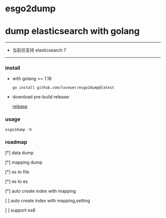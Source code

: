 # esgo2dump
# dump elasticsearch with golang

---

- 当前仅支持 elasticsearch 7

---

### install

- with golang >= 1.18

  `go install github.com/loveuer/esgo2dump@latest`

- download pre-build release:

  [release](https://github.com/loveuer/esgo2dump/releases)

### usage

`esgo2dump -h`

### roadmap

[*] data dump

[*] mapping dump

[*] es to file

[*] es to es

[*] auto create index with mapping

[ ] auto create index with mapping,setting

[ ] support es8